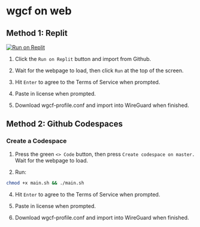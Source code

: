 # wgcf on web
## Method 1: Replit

<a href="https://repl.it/github/psebur/wgcf-config" title="Run on Repl.it"><img alt="Run on Replit" src="https://repl.it/badge/github/psebur/wgcf-config"><img></a>

1. Click the `Run on Replit` button and import from Github.

2. Wait for the webpage to load, then click `Run` at the top of the screen.

3. Hit `Enter` to agree to the Terms of Service when prompted.

4. Paste in license when prompted.

5. Download wgcf-profile.conf and import into WireGuard when finished.
## Method 2: Github Codespaces

### Create a Codespace

1. Press the green `<> Code` button, then press `Create codespace on master.` Wait for the webpage to load.

2. Run:

```bash
chmod +x main.sh && ./main.sh
```

4. Hit `Enter` to agree to the Terms of Service when prompted.

5. Paste in license when prompted.

6. Download wgcf-profile.conf and import into WireGuard when finished.
